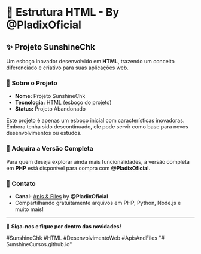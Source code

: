 # 🌟 Estrutura HTML - By @PladixOficial

## ✨ Projeto SunshineChk

Um esboço inovador desenvolvido em **HTML**, trazendo um conceito diferenciado e criativo para suas aplicações web.

### 📌 Sobre o Projeto

- **Nome:** Projeto SunshineChk
- **Tecnologia:** HTML (esboço do projeto)
- **Status:** Projeto Abandonado

Este projeto é apenas um esboço inicial com características inovadoras. Embora tenha sido descontinuado, ele pode servir como base para novos desenvolvimentos ou estudos.

### 💼 Adquira a Versão Completa

Para quem deseja explorar ainda mais funcionalidades, a versão completa em **PHP** está disponível para compra com **@PladixOficial**.

### 📣 Contato

- **Canal:** [Apis & Files](https://t.me/PladixOficial) by **@PladixOficial**
- Compartilhando gratuitamente arquivos em PHP, Python, Node.js e muito mais!

---

🔗 **Siga-nos e fique por dentro das novidades!**

#SunshineChk #HTML #DesenvolvimentoWeb #ApisAndFiles
"# SunshineCursos.github.io" 
